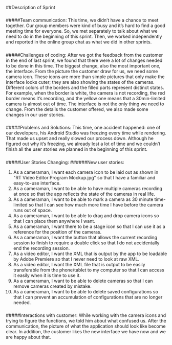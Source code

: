 ##Description of Sprint

#####
#####
#####Team communication:
This time, we didn’t have a chance to meet together. Our group members were kind of busy and it’s hard to find a good meeting time for everyone. So, we met separately to talk about what we need to do in the beginning of this sprint. Then, we worked independently and reported in the online group chat as what we did in other sprints. 

#####
#####
#####Challenges of coding:
After we got the feedback from the customer in the end of last sprint, we found that there were a lot of changes needed to be done in this time. The biggest change, also the most important one, the interface. From the picture the customer draw for us, we need some camera icon. These icons are more than simple pictures that only make the interface looks cuter; they are also showing the states of the cameras. Different colors of the borders and the filled parts represent distinct states. For example, when the border is white, the camera is not recording, the red border means it’s recording, and the yellow one means that a 30min-limited camera is almost out of time. 
The interface is not the only thing we need to change. From the details the customer offered, we also made some changes in our user stories. 

#####
#####
#####Problems and Solutions:
This time, one accident happened: one of our developers, his Android Studio was freezing every time while rendering. That made us upset and really slowed our process down. Although he figured out why it’s freezing, we already lost a lot of time and we couldn’t finish all the user stories we planned in the beginning of this sprint. 

#####
#####
#####User Stories Changing:
######New user stories:
1. As a cameraman, I want each camera icon to be laid out as shown in "RT Video Editor Program Mockup.jpg" so that I have a familiar and easy-to-use interface.
2. As a cameraman, I want to be able to have multiple cameras recording at once so that the app reflects the state of the cameras in real life.
3. As a cameraman, I want to be able to mark a camera as 30 minute time-limited so that I can see how much more time I have before the camera runs out of space.
4.	As a cameraman, I want to be able to drag and drop camera icons so that I can place them anywhere I want.
5.	As a cameraman, I want there to be a stage icon so that I can use it as a reference for the position of the cameras.
6.  As a cameraman, I want the button that allows the current recording session to finish to require a double click so that I do not accidentally end the recording session.
7.  As a video editor, I want the XML that is output by the app to be loadable by Adobe Premiere so that I never need to look at raw XML.
8.  As a video editor, I want the XML file that is output to be easily transferable from the phone/tablet to my computer so that I can access it easily when it is time to use it.
9.  As a cameraman, I want to be able to delete cameras so that I can remove cameras created by mistake.
10.  As a cameraman, I want to be able to delete saved configurations so that I can prevent an accumulation of configurations that are no longer needed.

#####
#####
#####Interactions with customer:
While working with the camera icons and trying to figure the functions, we told him about what confused us. After the communication, the picture of what the application should look like become clear. In addition, the customer likes the new interface we have now and we are happy about that.
